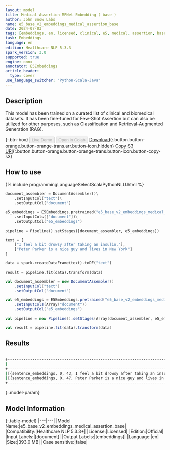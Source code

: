 ```yaml
---
layout: model
title: Medical Assertion MPNet Embedding ( base )
author: John Snow Labs
name: e5_base_v2_embeddings_medical_assertion_base
date: 2024-07-03
tags: [embeddings, en, licensed, clinical, e5, medical, assertion, base, onnx]
task: Embeddings
language: en
edition: Healthcare NLP 5.3.3
spark_version: 3.0
supported: true
engine: onnx
annotator: E5Embeddings
article_header:
  type: cover
use_language_switcher: "Python-Scala-Java"
---
```


## Description

This model has been trained on a curated list of clinical and biomedical datasets. It has been fine-tuned for Few-Shot Assertion but can also be utilized for other purposes, such as Classification and Retrieval-Augmented Generation (RAG).

{:.btn-box}
<button class="button button-orange" disabled>Live Demo</button>
<button class="button button-orange" disabled>Open in Colab</button>
[Download](https://s3.amazonaws.com/auxdata.johnsnowlabs.com/clinical/models/e5_base_v2_embeddings_medical_assertion_base_en_5.3.3_3.0_1720003963485.zip){:.button.button-orange.button-orange-trans.arr.button-icon.hidden}
[Copy S3 URI](s3://auxdata.johnsnowlabs.com/clinical/models/e5_base_v2_embeddings_medical_assertion_base_en_5.3.3_3.0_1720003963485.zip){:.button.button-orange.button-orange-trans.button-icon.button-copy-s3}

## How to use



<div class="tabs-box" markdown="1">
{% include programmingLanguageSelectScalaPythonNLU.html %}
  
```python
document_assembler = DocumentAssembler()\
    .setInputCol("text")\
    .setOutputCol("document")

e5_embeddings = E5Embeddings.pretrained("e5_base_v2_embeddings_medical_assertion_base", "en", "clinical/models")\
    .setInputCols(["document"])\
    .setOutputCol("e5_embeddings")

pipeline = Pipeline().setStages([document_assembler, e5_embeddings])

text = [
    ["I feel a bit drowsy after taking an insulin."],
    ["Peter Parker is a nice guy and lives in New York"]
]

data = spark.createDataFrame(text).toDF("text")

result = pipeline.fit(data).transform(data)

```
```scala
val document_assembler = new DocumentAssembler()
    .setInputCol("text")
    .setOutputCol("document")

val e5_embeddings = E5Embeddings.pretrained("e5_base_v2_embeddings_medical_assertion_base", "en", "clinical/models")
    .setInputCols(Array("document"))
    .setOutputCol("e5_embeddings")

val pipeline = new Pipeline().setStages(Array(document_assembler, e5_embeddings))

val result = pipeline.fit(data).transform(data)

```
</div>

## Results

```bash

+--------------------------------------------------------------------------------------------------------------------------------------------------------------------------------------------------------+
|                                                                                                                                                                                              embeddings|
+--------------------------------------------------------------------------------------------------------------------------------------------------------------------------------------------------------+
|[{sentence_embeddings, 0, 43, I feel a bit drowsy after taking an insulin., {sentence -> 0}, [-0.010884863, 0.007896974, 0.03736705, -0.057596024, 0.028397387, -9.937644E-4, -0.06973768, -0.0125734...|
|[{sentence_embeddings, 0, 47, Peter Parker is a nice guy and lives in New York, {sentence -> 0}, [0.108221725, 0.050705638, 0.025993714, 0.04520446, -0.018801026, -0.01583123, 0.020007214, 0.036804...|
+--------------------------------------------------------------------------------------------------------------------------------------------------------------------------------------------------------+

```

{:.model-param}
## Model Information

{:.table-model}
|---|---|
|Model Name:|e5_base_v2_embeddings_medical_assertion_base|
|Compatibility:|Healthcare NLP 5.3.3+|
|License:|Licensed|
|Edition:|Official|
|Input Labels:|[document]|
|Output Labels:|[embeddings]|
|Language:|en|
|Size:|393.0 MB|
|Case sensitive:|false|
